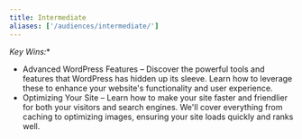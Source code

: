 ```yaml
---
title: Intermediate
aliases: ['/audiences/intermediate/']
---
```


*Key Wins:**
- Advanced WordPress Features – Discover the powerful tools and features that WordPress has hidden up its sleeve. Learn how to leverage these to enhance your website's functionality and user experience.
- Optimizing Your Site – Learn how to make your site faster and friendlier for both your visitors and search engines. We'll cover everything from caching to optimizing images, ensuring your site loads quickly and ranks well.